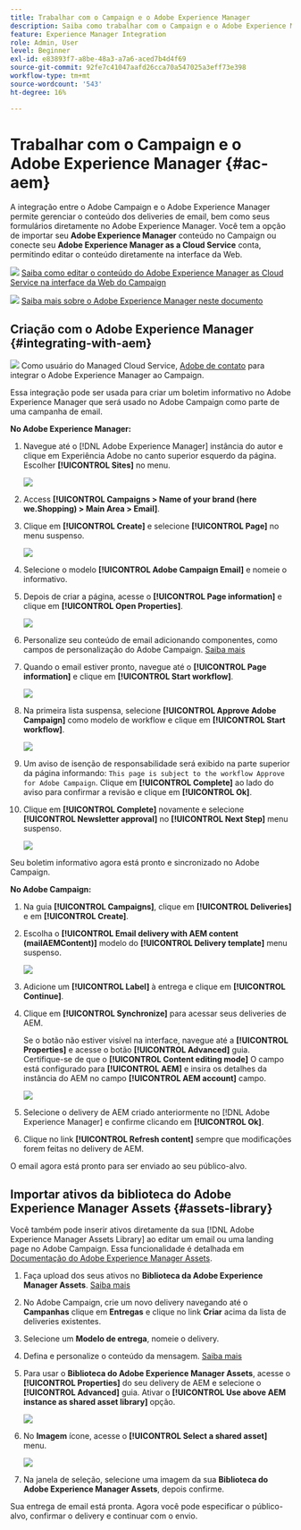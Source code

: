 ```yaml
---
title: Trabalhar com o Campaign e o Adobe Experience Manager
description: Saiba como trabalhar com o Campaign e o Adobe Experience Manager
feature: Experience Manager Integration
role: Admin, User
level: Beginner
exl-id: e83893f7-a8be-48a3-a7a6-aced7b4d4f69
source-git-commit: 92fe7c41047aafd26cca70a547025a3eff73e398
workflow-type: tm+mt
source-wordcount: '543'
ht-degree: 16%

---
```


# Trabalhar com o Campaign e o Adobe Experience Manager {#ac-aem}

A integração entre o Adobe Campaign e o Adobe Experience Manager permite gerenciar o conteúdo dos deliveries de email, bem como seus formulários diretamente no Adobe Experience Manager. Você tem a opção de importar seu **Adobe Experience Manager** conteúdo no Campaign ou conecte seu **Adobe Experience Manager as a Cloud Service** conta, permitindo editar o conteúdo diretamente na interface da Web.

![](../assets/do-not-localize/book.png) [Saiba como editar o conteúdo do Adobe Experience Manager as Cloud Service na interface da Web do Campaign](https://experienceleague.adobe.com/docs/campaign-web/v8/msg/email/content/integrations/aem-content.html?lang=en)

![](../assets/do-not-localize/book.png) [Saiba mais sobre o Adobe Experience Manager neste documento](https://experienceleague.adobe.com/docs/experience-manager-65/administering/integration/campaignonpremise.html#aem-and-adobe-campaign-integration-workflow)

## Criação com o Adobe Experience Manager {#integrating-with-aem}

![](../assets/do-not-localize/speech.png)  Como usuário do Managed Cloud Service, [Adobe de contato](../start/campaign-faq.md#support) para integrar o Adobe Experience Manager ao Campaign.

Essa integração pode ser usada para criar um boletim informativo no Adobe Experience Manager que será usado no Adobe Campaign como parte de uma campanha de email.

**No Adobe Experience Manager:**

1. Navegue até o [!DNL Adobe Experience Manager] instância do autor e clique em Experiência Adobe no canto superior esquerdo da página. Escolher **[!UICONTROL Sites]** no menu.

   ![](assets/aem_authoring_1.png)

1. Access **[!UICONTROL Campaigns > Name of your brand (here we.Shopping) > Main Area > Email]**.

1. Clique em **[!UICONTROL Create]** e selecione **[!UICONTROL Page]** no menu suspenso.

   ![](assets/aem_authoring_2.png)

1. Selecione o modelo **[!UICONTROL Adobe Campaign Email]** e nomeie o informativo.

1. Depois de criar a página, acesse o **[!UICONTROL Page information]** e clique em **[!UICONTROL Open Properties]**.

   ![](assets/aem_authoring_3.png)

1. Personalize seu conteúdo de email adicionando componentes, como campos de personalização do Adobe Campaign. [Saiba mais](https://experienceleague.adobe.com/docs/experience-manager-65/content/sites/authoring/aem-adobe-campaign/campaign.html?lang=en#editing-email-content)

1. Quando o email estiver pronto, navegue até o **[!UICONTROL Page information]** e clique em **[!UICONTROL Start workflow]**.

   ![](assets/aem_authoring_4.png)

1. Na primeira lista suspensa, selecione **[!UICONTROL Approve Adobe Campaign]** como modelo de workflow e clique em **[!UICONTROL Start workflow]**.

   ![](assets/aem_authoring_5.png)

1. Um aviso de isenção de responsabilidade será exibido na parte superior da página informando: `This page is subject to the workflow Approve for Adobe Campaign`. Clique em **[!UICONTROL Complete]** ao lado do aviso para confirmar a revisão e clique em **[!UICONTROL Ok]**.

1. Clique em **[!UICONTROL Complete]** novamente e selecione **[!UICONTROL Newsletter approval]** no **[!UICONTROL Next Step]** menu suspenso.

   ![](assets/aem_authoring_6.png)

Seu boletim informativo agora está pronto e sincronizado no Adobe Campaign.

**No Adobe Campaign:**

1. Na guia **[!UICONTROL Campaigns]**, clique em **[!UICONTROL Deliveries]** e em **[!UICONTROL Create]**.

1. Escolha o **[!UICONTROL Email delivery with AEM content (mailAEMContent)]** modelo do **[!UICONTROL Delivery template]** menu suspenso.

   ![](assets/aem_authoring_7.png)

1. Adicione um **[!UICONTROL Label]** à entrega e clique em **[!UICONTROL Continue]**.

1. Clique em **[!UICONTROL Synchronize]** para acessar seus deliveries de AEM.

   Se o botão não estiver visível na interface, navegue até a **[!UICONTROL Properties]** e acesse o botão **[!UICONTROL Advanced]** guia. Certifique-se de que o **[!UICONTROL Content editing mode]** O campo está configurado para **[!UICONTROL AEM]** e insira os detalhes da instância do AEM no campo **[!UICONTROL AEM account]** campo.

   ![](assets/aem_authoring_8.png)

1. Selecione o delivery de AEM criado anteriormente no [!DNL Adobe Experience Manager] e confirme clicando em **[!UICONTROL Ok]**.

1. Clique no link **[!UICONTROL Refresh content]** sempre que modificações forem feitas no delivery de AEM.

O email agora está pronto para ser enviado ao seu público-alvo.

## Importar ativos da biblioteca do Adobe Experience Manager Assets {#assets-library}

Você também pode inserir ativos diretamente da sua [!DNL Adobe Experience Manager Assets Library] ao editar um email ou uma landing page no Adobe Campaign. Essa funcionalidade é detalhada em [Documentação do Adobe Experience Manager Assets](https://experienceleague.adobe.com/docs/experience-manager-65/content/assets/managing/manage-assets.html?lang=en).

1. Faça upload dos seus ativos no **Biblioteca da Adobe Experience Manager Assets**. [Saiba mais](https://experienceleague.adobe.com/docs/experience-manager-65/content/assets/managing/manage-assets.html?lang=en#uploading-assets)

1. No Adobe Campaign, crie um novo delivery navegando até o **Campanhas** clique em **Entregas** e clique no link **Criar** acima da lista de deliveries existentes.

1. Selecione um **Modelo de entrega**, nomeie o delivery.

1. Defina e personalize o conteúdo da mensagem. [Saiba mais](../send/email.md)

1. Para usar o **Biblioteca do Adobe Experience Manager Assets**, acesse o **[!UICONTROL Properties]** do seu delivery de AEM e selecione o **[!UICONTROL Advanced]** guia. Ativar o **[!UICONTROL Use above AEM instance as shared asset library]** opção.

   ![](assets/aem_authoring_9.png)

1. No **Imagem** ícone, acesse o **[!UICONTROL Select a shared asset]** menu.

   ![](assets/aem_authoring_10.png)

1. Na janela de seleção, selecione uma imagem da sua **Biblioteca do Adobe Experience Manager Assets**, depois confirme.

Sua entrega de email está pronta. Agora você pode especificar o público-alvo, confirmar o delivery e continuar com o envio.
